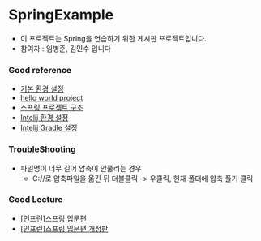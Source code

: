 # SpringExample
- 이 프로젝트는 Spring을 연습하기 위한 게시판 프로젝트입니다.
- 참여자 : 임병준, 김민수 입니다

### Good reference
- [기본 환경 설정](https://freestrokes.tistory.com/78?category=1073732)
- [hello world project](https://examples.javacodegeeks.com/enterprise-java/spring/boot/spring-boot-hello-world-example/)
- [스프링 프로젝트 구조](https://jayviii.tistory.com/15)
- [Intelij 환경 설정](https://www.bsidesoft.com/?p=6160)
- [Intelij Gradle 설정](https://www.bsidesoft.com/?p=6926&)

### TroubleShooting
- 파일명이 너무 길어 압축이 안풀리는 경우
  - C://로 압축파일을 옮긴 뒤 더블클릭 -> 우클릭, 현재 폴더에 압축 풀기 클릭

### Good Lecture
- [[인프런]스프링 입문편](https://www.inflearn.com/course/spring/dashboard)
- [[인프런]스프링 입문편 개정판](https://www.inflearn.com/course/spring_revised_edition#)
